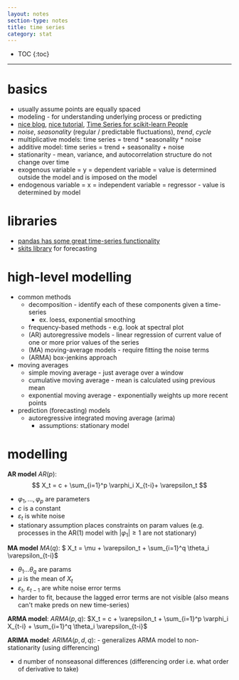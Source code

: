 ```yaml
---
layout: notes
section-type: notes
title: time series
category: stat
---
```

* TOC
{:toc}
---

# basics

- usually assume points are equally spaced
- modeling - for understanding underlying process or predicting
- [nice blog](https://algorithmia.com/blog/introduction-to-time-series), [nice tutorial](https://www.itl.nist.gov/div898/handbook/pmc/section4/pmc442.htm), [Time Series for scikit-learn People](https://www.ethanrosenthal.com/2018/01/28/time-series-for-scikit-learn-people-part1/)
- *noise*, *seasonality* (regular / predictable fluctuations), *trend*, *cycle*
- multiplicative models: time series = trend * seasonality * noise
- additive model: time series = trend + seasonality + noise
- stationarity - mean, variance, and autocorrelation structure do not change over time
- exogenous variable = y = dependent variable = value is determined outside the model and is imposed on the model
- endogenous variable = x = independent variable = regressor - value is determined by model

# libraries

- [pandas has some great time-series functionality](https://tomaugspurger.github.io/modern-7-timeseries)
- [skits library](https://github.com/EthanRosenthal/skits) for forecasting

# high-level modelling

- common methods
  - decomposition - identify each of these components given a time-series
    - ex. loess, exponential smoothing
  - frequency-based methods - e.g. look at spectral plot
  - (AR) autoregressive models - linear regression of current value of one or more prior values of the series
  - (MA) moving-average models - require fitting the noise terms
  - (ARMA) box-jenkins approach 
- moving averages
  - simple moving average - just average over a window
  - cumulative moving average - mean is calculated using previous mean
  - exponential moving average - exponentially weights up more recent points
- prediction (forecasting) models
  - autoregressive integrated moving average (arima)
    - assumptions: stationary model

# modelling

**AR model** $AR(p)$: $$ X_t = c + \sum_{i=1}^p \varphi_i X_{t-i}+ \varepsilon_t $$

- $\varphi_1, \ldots, \varphi_p$ are parameters
- $c$ is a constant
- $\varepsilon_t$ is white noise
- stationary assumption places constraints on param values (e.g. processes in the AR(1) model with $|\varphi_1| \ge 1$ are not stationary)

**MA model** $MA(q)$: $ X_t = \mu + \varepsilon_t + \sum_{i=1}^q \theta_i \varepsilon_{t-i}$

- $\theta_1 ... \theta_q$ are params
- $\mu$ is the mean of $X_t$ 
- $\varepsilon_t$, $\varepsilon_{t-1}$ are white noise error terms
- harder to fit, because the lagged error terms are not visible (also means can't make preds on new time-series)

**ARMA model**: $ARMA(p, q)$: $X_t = c + \varepsilon_t +  \sum_{i=1}^p \varphi_i X_{t-i} + \sum_{i=1}^q \theta_i \varepsilon_{t-i}$

**ARIMA model**: $ARIMA(p, d, q)$: - generalizes ARMA model to non-stationarity (using differencing)

- d number of nonseasonal differences (differencing order i.e. what order of derivative to take)